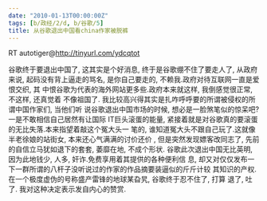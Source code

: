 ```yaml
---
date: "2010-01-13T00:00:00Z"
tags: [b/政经/2/d, b/谷歌/5]
title: 从谷歌退出中国看china作家被脱裤
---
```


RT autotiger@<http://tinyurl.com/ydcqtot>

谷歌终于要退出中国了, 这其实是个好消息, 终于是谷歌绷不住了要走人了, 从政府来说,
起码没有背上逼走的骂名, 是你自己要走的, 不赖我.政府对待互联网一直是爱恨交织, 其
中恨谷歌为代表的海外网站更多些.政府本来就这样, 我倒感觉很正常, 不这样, 还真觉着
不像祖国了. 我比较高兴得其实是扎咋呼呼要的所谓被侵权的所谓中国作家们, 当他们听
说谷歌退出中国市场的时候, 想必是一脸煞笔似的惊呆吧?一是不敢相信自己居然有让国际
IT巨头滚蛋的能量, 紧接着就是对谷歌真的要滚蛋的无比失落.本来指望着敲这个冤大头一
笔的, 谁知道冤大头不跟自己玩了.这就像半老徐娘的站街女, 本来还心气满满的讨价还价
, 但是突然发现嫖客改同志了, 先前的自信立马犹如退下的套套, 萎靡在地, 不成个形状.
谷歌此次退出中国无比英明, 因为此地钱少, 人多, 奸诈.免费享用着其提供的各种便利信
息, 却又对仅仅发布一下一群所谓的八杆子没听说过的作家的作品摘要装逼似的斤斤计较
其知识的产权. 在一个极度虚伪的号称盛产雷锋的地球某旮旯,  谷歌终于忍不住了, 打算
退了, 吐了. 我对这种决定表示发自内心的赞赏.
